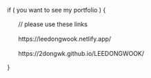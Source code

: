 if ( you want to see my portfolio ) {

ㅤㅤ// please use these links
  
ㅤㅤhttps://leedongwook.netlify.app/

ㅤㅤhttps://2dongwk.github.io/LEEDONGWOOK/
  
}
